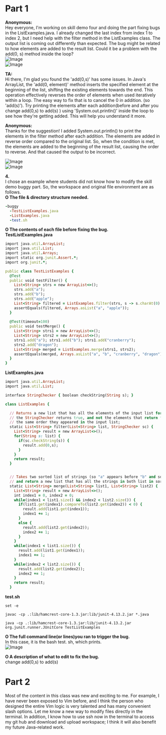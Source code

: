 # Part 1 
__Anonymous:__ <br>
Hey everyone, I'm working on skill demo four and doing the part fixing bugs in the ListExamples.java. I already changed the last index from index 1 to index 2, but I need help with the filter method in the ListExamples class. The output list is coming out differently than expected. The bug might be related to how elements are added to the result list. Could it be a problem with the add(0, s) method inside the loop? <br>
![Image](444.png) <br>
![Image](555.png) <br>

__TA:__ <br>
Hi there, I'm glad you found the 'add(0,s)' has some issues. In Java's ArrayList, the 'add(0, element)' method inserts the specified element at the beginning of the list, shifting the existing elements towards the end. This operation effectively reverses the order of elements when used iteratively within a loop. The easy way to fix that is to cancel the 0 in addition. (so 'add(s)'). Try printing the elements after each addition(before and after you change add(0,s) to add(s) ) using 'System.out.println()' inside the loop to see how they're getting added. This will help you understand it more. <br>


__Anonymous:__ <br>
Thanks for the suggestion! I added System.out.println() to print the elements in the filter method after each addition. The elements are added in reverse order compared to the original list. So, when the condition is met, the elements are added to the beginning of the result list, causing the order to reverse. And that caused the output to be incorrect. <br>

![Image](666.png) <br>
![Image](777.png) <br>

__4.__ <br>
I chose an example where students did not know how to modify the skill demo buggy part. So, the workspace and original file environment are as follows. <br>
__O The file & directory structure needed.__ <br>
```ruby
-buggy
  -TestListExamples.java
  -ListExamples.java
  -test.sh
```
__O The contents of each file before fixing the bug.__ <br>
__TestListExamples.java__ <br>
```ruby
import java.util.ArrayList;
import java.util.List;
import java.util.Arrays;
import static org.junit.Assert.*;
import org.junit.*;

public class TestListExamples {
  @Test
  public void testFilter() {
    List<String> strs = new ArrayList<>();
    strs.add("a");
    strs.add("b");
    strs.add("apple");
    List<String> filtered = ListExamples.filter(strs, s -> s.charAt(0) == 'a');
    assertEquals(filtered, Arrays.asList("a", "apple"));
  }
  
  @Test(timeout=100)
  public void testMerge() {
    List<String> strs1 = new ArrayList<>();
    List<String> strs2 = new ArrayList<>();
    strs1.add("a"); strs1.add("b"); strs1.add("cranberry");
    strs2.add("dragon");
    List<String> merged = ListExamples.merge(strs1, strs2);
    assertEquals(merged, Arrays.asList("a", "b", "cranberry", "dragon"));
  }
}
```
__ListExamples.java__ <br>
```ruby
import java.util.ArrayList;
import java.util.List;

interface StringChecker { boolean checkString(String s); }

class ListExamples {

  // Returns a new list that has all the elements of the input list for which
  // the StringChecker returns true, and not the elements that return false, in
  // the same order they appeared in the input list;
  static List<String> filter(List<String> list, StringChecker sc) {
    List<String> result = new ArrayList<>();
    for(String s: list) {
      if(sc.checkString(s)) {
        result.add(0,s);
      }
    }
    return result;
  }


  // Takes two sorted list of strings (so "a" appears before "b" and so on),
  // and return a new list that has all the strings in both list in sorted order.
  static List<String> merge(List<String> list1, List<String> list2) {
    List<String> result = new ArrayList<>();
    int index1 = 0, index2 = 0;
    while(index1 < list1.size() && index2 < list2.size()) {
      if(list1.get(index1).compareTo(list2.get(index2)) < 0) {
        result.add(list1.get(index1));
        index1 += 1;
      }
      else {
        result.add(list2.get(index2));
        index2 += 1;
      }
    }
    while(index1 < list1.size()) {
      result.add(list1.get(index1));
      index1 += 1;
    }
    while(index2 < list2.size()) {
      result.add(list2.get(index2));
      index2 += 1;
    }
    return result;
  }
```
__test.sh__ <br>
```rubby
set -e

javac -cp .:lib/hamcrest-core-1.3.jar:lib/junit-4.13.2.jar *.java

java -cp .:lib/hamcrest-core-1.3.jar:lib/junit-4.13.2.jar org.junit.runner.JUnitCore TestListExamples
```
__O The full command line(or lines)you ran to trigger the bug.__ <br>
In this case, it is the bash test. sh, which prints. <br> 
![Image](888.png) <br>

__O A description of what to edit to fix the bug.__ <br>
change add(0,s) to add(s) <br>


# Part 2
Most of the content in this class was new and exciting to me. For example, I have never been exposed to Vim before, and I think the person who designed the entire Vim logic is very talented and has many convenient slash options. Let me know a new way to modify files directly in the terminal. In addition, I know how to use ssh now in the terminal to access my git hub and download and upload workspace; I think it will also benefit my future Java-related work. <br>






